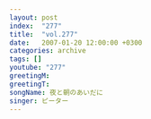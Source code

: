 ```yaml
---
layout: post
index:  "277"
title:  "vol.277"
date:   2007-01-20 12:00:00 +0300
categories: archive
tags: []
youtube: "277"
greetingM: 
greetingT: 
songName: 夜と朝のあいだに
singer: ピーター
---
```

